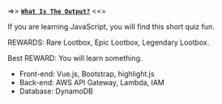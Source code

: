 =>> [**`What Is The Output?`**](https://istvanamolnar.github.io) <<=

If you are learning JavaScript, you will find this short quiz fun.

REWARDS: Rare Lootbox, Epic Lootbox, Legendary Lootbox.

Best REWARD: You will learn something.

* Front-end: Vue.js, Bootstrap, highlight.js
* Back-end: AWS API Gateway, Lambda, IAM
* Database: DynamoDB
